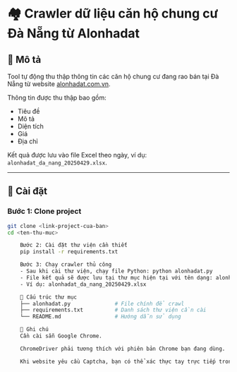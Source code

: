 # 🏘️ Crawler dữ liệu căn hộ chung cư Đà Nẵng từ Alonhadat

## 📌 Mô tả
Tool tự động thu thập thông tin các căn hộ chung cư đang rao bán tại Đà Nẵng từ website [alonhadat.com.vn](https://alonhadat.com.vn).

Thông tin được thu thập bao gồm:
- Tiêu đề
- Mô tả
- Diện tích
- Giá
- Địa chỉ

Kết quả được lưu vào file Excel theo ngày, ví dụ: `alonhadat_da_nang_20250429.xlsx`.

---

## 🚀 Cài đặt

### Bước 1: Clone project
```bash
git clone <link-project-cua-ban>
cd <ten-thu-muc>

    Bước 2: Cài đặt thư viện cần thiết
    pip install -r requirements.txt

    Bước 3: Chạy crawler thủ công
    - Sau khi cài thư viện, chạy file Python: python alonhadat.py
    - File kết quả sẽ được lưu tại thư mục hiện tại với tên dạng: alonhadat_da_nang_<ngày>.xlsx
    - Ví dụ: alonhadat_da_nang_20250429.xlsx

    📁 Cấu trúc thư mục
    ├── alonhadat.py              # File chính để crawl
    ├── requirements.txt          # Danh sách thư viện cần cài
    └── README.md                 # Hướng dẫn sử dụng

    📝 Ghi chú
    Cần cài sẵn Google Chrome.

    ChromeDriver phải tương thích với phiên bản Chrome bạn đang dùng.

    Khi website yêu cầu Captcha, bạn có thể xác thực tay trực tiếp trong trình duyệt, sau đó quay lại terminal nhấn ENTER (nếu có tạm dừng).


    
